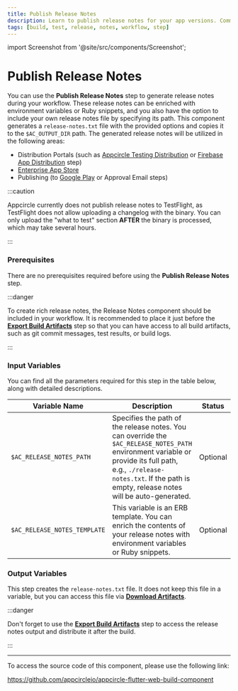 ```yaml
---
title: Publish Release Notes
description: Learn to publish release notes for your app versions. Communicate updates and changes effectively with Appcircle.
tags: [build, test, release, notes, workflow, step]
---
```


import Screenshot from '@site/src/components/Screenshot';

# Publish Release Notes

You can use the **Publish Release Notes** step to generate release notes during your workflow. These release notes can be enriched with environment variables or Ruby snippets, and you also have the option to include your own release notes file by specifying its path. This component generates a `release-notes.txt` file with the provided options and copies it to the `$AC_OUTPUT_DIR` path. The generated release notes will be utilized in the following areas:

- Distribution Portals (such as [Appcircle Testing Distribution](/testing-distribution) or [Firebase App Distribution](/workflows/common-workflow-steps/firebase-app-distribution) step)
- [Enterprise App Store](/enterprise-app-store)
- Publishing (to [Google Play](/publish-integrations/android-publish-integrations/publish-to-google-play) or Approval Email steps)

:::caution

Appcircle currently does not publish release notes to TestFlight, as TestFlight does not allow uploading a changelog with the binary. You can only upload the "what to test" section **AFTER** the binary is processed, which may take several hours.

:::

### Prerequisites

There are no prerequisites required before using the **Publish Release Notes** step.

<Screenshot url='https://cdn.appcircle.io/docs/assets/workflow-publish-release-notes-edit.png' />

:::danger

To create rich release notes, the Release Notes component should be included in your workflow. It is recommended to place it just before the [**Export Build Artifacts**](/workflows/common-workflow-steps/export-build-artifacts) step so that you can have access to all build artifacts, such as git commit messages, test results, or build logs.

:::

### Input Variables

You can find all the parameters required for this step in the table below, along with detailed descriptions.

<Screenshot url='https://cdn.appcircle.io/docs/assets/workflow-publish-release-notes-input.png' />

| Variable Name                | Description                                                                                                                                                                                                                   | Status   |
| ---------------------------- | ----------------------------------------------------------------------------------------------------------------------------------------------------------------------------------------------------------------------------- | -------- |
| `$AC_RELEASE_NOTES_PATH`     | Specifies the path of the release notes. You can override the `$AC_RELEASE_NOTES_PATH` environment variable or provide its full path, e.g., `./release-notes.txt`. If the path is empty, release notes will be auto-generated. | Optional |
| `$AC_RELEASE_NOTES_TEMPLATE` | This variable is an ERB template. You can enrich the contents of your release notes with environment variables or Ruby snippets.                                                                                              | Optional |

### Output Variables

This step creates the `release-notes.txt` file. It does not keep this file in a variable, but you can access this file via [**Download Artifacts**](/workflows/common-workflow-steps/export-build-artifacts#download-exported-artifacts).

<Screenshot url='https://cdn.appcircle.io/docs/assets/workflow-publish-release-notes-output.png' />

:::danger

Don't forget to use the [**Export Build Artifacts**](/workflows/common-workflow-steps/export-build-artifacts) step to access the release notes output and distribute it after the build.

:::

---

To access the source code of this component, please use the following link:

https://github.com/appcircleio/appcircle-flutter-web-build-component
